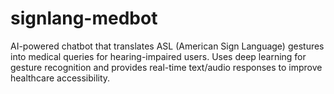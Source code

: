 # signlang-medbot
AI-powered chatbot that translates ASL (American Sign Language) gestures into medical queries for hearing-impaired users. Uses deep learning for gesture recognition and provides real-time text/audio responses to improve healthcare accessibility.
